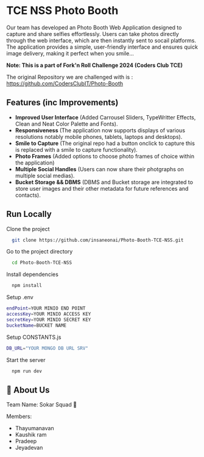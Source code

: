 
# TCE NSS Photo Booth

Our team has developed an Photo Booth Web Application designed to capture and share selfies effortlessly. Users can take photos directly through the web interface, which are then instantly sent to socail platforms. The application provides a simple, user-friendly interface and ensures quick image delivery, making it perfect when you smile...

**Note: This is a part of Fork'n Roll Challenge 2024 (Coders Club TCE)**

The original Repository we are challenged with is : https://github.com/CodersClubIT/Photo-Booth



## Features (inc Improvements)

- **Improved User Interface** (Added Carrousel Sliders, TypeWritter Effects, Clean and Neat Color Palette and Fonts).
- **Responsiveness** (The application now supports displays of various resolutions notably mobile phones, tablets, laptops and desktops).
- **Smile to Capture** (The original repo had a button onclick to capture this is replaced with a smile to capture functionality).
- **Photo Frames** (Added options to choose photo frames of choice within the application)
- **Multiple Social Handles** (Users can now share their photgraphs on multiple social medias).
- **Bucket Storage && DBMS** (DBMS and Bucket storage are integrated to store user images and their other metadata for future references and contacts).

## Run Locally

Clone the project

```bash
  git clone https://github.com/insaneonai/Photo-Booth-TCE-NSS.git
```

Go to the project directory

```bash
  cd Photo-Booth-TCE-NSS
```

Install dependencies

```bash
  npm install
```

Setup .env

```bash
endPoint=YOUR MINIO END POINT
accessKey=YOUR MINIO ACCESS KEY
secretKey=YOUR MINIO SECRET KEY
bucketName=BUCKET NAME
```

Setup CONSTANTS.js

```bash
DB_URL="YOUR MONGO DB URL SRV"
```

Start the server

```bash
  npm run dev
```


## 🚀 About Us
Team Name: Sokar Squad 🤡



Members: 
- Thayumanavan
- Kaushik ram
- Pradeep
- Jeyadevan

